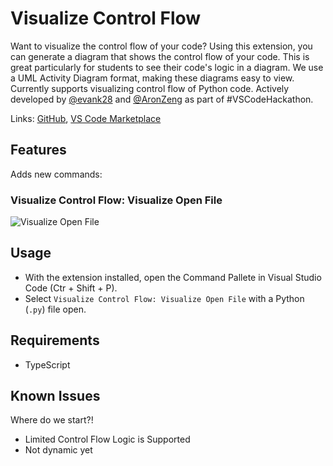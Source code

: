 # Visualize Control Flow

Want to visualize the control flow of your code? Using this extension, you can generate a diagram that shows the control flow of your code. This is great particularly for students to see their code's logic in a diagram. We use a UML Activity Diagram format, making these diagrams easy to view. Currently supports visualizing control flow of Python code. Actively developed by [@evank28](https://github.com/evank28) and [@AronZeng](https://github.com/AronZeng) as part of #VSCodeHackathon.

Links: [GitHub](https://github.com/evank28/visualize-control-flow), [VS Code Marketplace](https://marketplace.visualstudio.com/items?itemName=team-visualize.visualize-control-flow)

## Features

Adds new commands:

### Visualize Control Flow: Visualize Open File

![Visualize Open File](./assets/control-flow-demo-large.gif)

## Usage

- With the extension installed, open the Command Pallete in Visual Studio Code (Ctr + Shift + P).
- Select `Visualize Control Flow: Visualize Open File` with a Python (`.py`) file open.

## Requirements

- TypeScript

<!-- 
## Extension Settings

Include if your extension adds any VS Code settings through the `contributes.configuration` extension point.

For example:

This extension contributes the following settings:

* `myExtension.enable`: enable/disable this extension
* `myExtension.thing`: set to `blah` to do something -->

## Known Issues

Where do we start?!

- Limited Control Flow Logic is Supported
- Not dynamic yet

